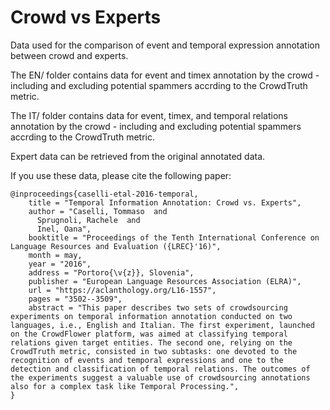 # Crowd vs Experts

Data used for the comparison of event and temporal expression annotation between crowd and experts.

The EN/ folder contains data for event and timex annotation by the crowd - including and excluding potential spammers accrding to the CrowdTruth metric.

The IT/ folder contains data for event, timex, and temporal relations annotation by the crowd - including and excluding potential spammers accrding to the CrowdTruth metric.

Expert data can be retrieved from the original annotated data.

If you use these data, please cite the following paper:

```
@inproceedings{caselli-etal-2016-temporal,
    title = "Temporal Information Annotation: Crowd vs. Experts",
    author = "Caselli, Tommaso  and
      Sprugnoli, Rachele  and
      Inel, Oana",
    booktitle = "Proceedings of the Tenth International Conference on Language Resources and Evaluation ({LREC}'16)",
    month = may,
    year = "2016",
    address = "Portoro{\v{z}}, Slovenia",
    publisher = "European Language Resources Association (ELRA)",
    url = "https://aclanthology.org/L16-1557",
    pages = "3502--3509",
    abstract = "This paper describes two sets of crowdsourcing experiments on temporal information annotation conducted on two languages, i.e., English and Italian. The first experiment, launched on the CrowdFlower platform, was aimed at classifying temporal relations given target entities. The second one, relying on the CrowdTruth metric, consisted in two subtasks: one devoted to the recognition of events and temporal expressions and one to the detection and classification of temporal relations. The outcomes of the experiments suggest a valuable use of crowdsourcing annotations also for a complex task like Temporal Processing.",
}

```
